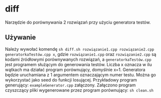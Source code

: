 # diff
Narzędzie do porównywania 2 rozwiązań przy użyciu generatora testów.
## Używanie
Należy wywołać komendę ``sh diff.sh rozwiązanie1.cpp rozwiązanie2.cpp generatorkaTestów.cpp x``, gdzie ``rozwiązanie1.cpp`` oraz ``rozwiązanie2.cpp`` są kodami źródłowymi porównywanych rozwiązań, a ``generatorkaTestów.cpp`` jest programem służącym do generowania testów. Liczba x oznacza w ilu wątkach ma działać program porównujący, domyślnie x=1. Generatora będzie uruchamiana z 1 argumentem oznaczającym numer testu. Można go wykorzystać  jako seed do funkcji losującej. Przykładowy  program generujący: ``exampleGenerator.cpp`` załączony. Załączono program czyszczący pliki wygenerowane przez program porównujący: ``sh clean.sh``

